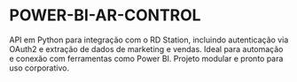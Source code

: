 # POWER-BI-AR-CONTROL
API em Python para integração com o RD Station, incluindo autenticação via OAuth2 e extração de dados de marketing e vendas. Ideal para automação e conexão com ferramentas como Power BI. Projeto modular e pronto para uso corporativo.
